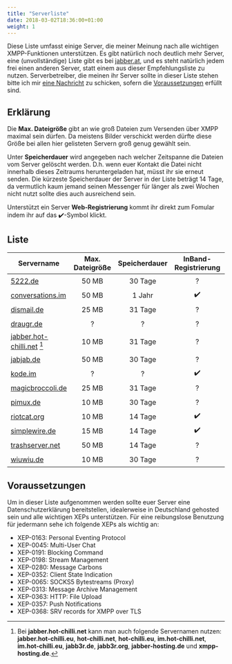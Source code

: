 ```yaml
---
title: "Serverliste"
date: 2018-03-02T18:36:00+01:00
weight: 1
---
```



Diese Liste umfasst einige Server, die meiner Meinung nach alle wichtigen XMPP-Funktionen unterstützen.
Es gibt natürlich noch deutlich mehr Server, eine (unvollständige) Liste gibt es bei [jabber.at][10],
und es steht natürlich jedem frei einen anderen Server, statt einem aus dieser Empfehlungsliste zu nutzen.
Serverbetreiber, die meinen ihr Server sollte in dieser Liste stehen bitte ich mir [eine Nachricht][20]
zu schicken, sofern die [Voraussetzungen][30] erfüllt sind.
 
## Erklärung

Die **Max. Dateigröße** gibt an wie groß Dateien zum Versenden über XMPP maximal sein dürfen. Da meistens
Bilder verschickt werden dürfte diese Größe bei allen hier gelisteten Servern groß genug gewählt sein.

Unter **Speicherdauer** wird angegeben nach welcher Zeitspanne die Dateien vom Server gelöscht werden.
D.h. wenn euer Kontakt die Datei nicht innerhalb dieses Zeitraums heruntergeladen hat, müsst ihr sie
erneut senden. Die kürzeste Speicherdauer der Server in der Liste beträgt 14 Tage, da vermutlich kaum
jemand seinen Messenger für länger als zwei Wochen nicht nutzt sollte dies auch ausreichend sein.

Unterstützt ein Server **Web-Registrierung** kommt ihr direkt zum Fomular indem ihr auf das
:heavy_check_mark:-Symbol klickt.

## Liste

Servername | Max. Dateigröße | Speicherdauer | InBand-Registrierung | Web-Registrierung | Kontakt
------------ | :-------------: | :------------: | :------------: | :------------: | :------------:
[5222.de](https://5222.de/) | 50 MB | 30 Tage | ? | [:heavy_check_mark:](https://www.jabber.de/anmeldung/) | [:mailbox:](https://www.jabber.de/support/)
[conversations.im](https://account.conversations.im/) | 50 MB | 1 Jahr | :heavy_check_mark: | :x: | [:mailbox:](https://account.conversations.im/contact/)
[dismail.de](https://dismail.de/) | 25 MB | 31 Tage | ? | [:heavy_check_mark:](https://dismail.de/register.html) | [:mailbox:](https://dismail.de/contact.html)
[draugr.de](https://www.draugr.de/) | ? | ? | ? | [:heavy_check_mark:](https://account.draugr.de/) | [:mailbox:](https://www.draugr.de/kontakt/)
[jabber.hot-chilli.net](https://jabber.hot-chilli.net/) [^1] | 10 MB | 31 Tage | ? | [:heavy_check_mark:](https://jabber.hot-chilli.net/forms/create/) | [:mailbox:](https://jabber.hot-chilli.net/de/)
[jabjab.de](https://jabjab.de/) | 50 MB | 30 Tage | ? | [:heavy_check_mark:](https://jabjab.de/registrieren.php) | [:mailbox:](https://jabjab.de/kontakt.php)
[kode.im](https://kode.im/) | ? | ? | :heavy_check_mark: | [:heavy_check_mark:](https://im.koderoot.net/register-on-kode.im) | [:mailbox:](https://kode.im/)
[magicbroccoli.de](https://magicbroccoli.de/xmpp/) | 25 MB | 31 Tage | ? | [:heavy_check_mark:](https://magicbroccoli.de/register/) | [:mailbox:](https://magicbroccoli.de/contact/)
[pimux.de](https://www.pimux.de/) | 10 MB | 30 Tage | ? | [:heavy_check_mark:](https://www.pimux.de/page/registrierung) | [:mailbox:](https://www.pimux.de/page/kontakt)
[riotcat.org](https://riotcat.org/) | 10 MB | 14 Tage | :heavy_check_mark: | :x: | [:mailbox:](https://riotcat.org/#contact)
[simplewire.de](https://simplewire.de/) | 15 MB | 14 Tage | :heavy_check_mark: | [:heavy_check_mark:](https://simplewire.de/register.html) | [:mailbox:](https://simplewire.de/impressum.html)
[trashserver.net](https://trashserver.net/) | 50 MB | 14 Tage | ? | [:heavy_check_mark:](https://trashserver.net/registrieren/) | [:mailbox:](https://trashserver.net/kontakt/)
[wiuwiu.de](https://wiuwiu.de/) | 10 MB | 30 Tage | ? | [:heavy_check_mark:](https://wiuwiu.de/#register) | [:mailbox:](https://wiuwiu.de/Imprint/)

## Voraussetzungen

Um in dieser Liste aufgenommen werden sollte euer Server eine Datenschutzerklärung bereitstellen, idealerweise
in Deutschland gehosted sein und alle wichtigen XEPs unterstützen.
Für eine reibungslose Benutzung für jedermann sehe ich folgende XEPs als wichtig an:

* XEP-0163: Personal Eventing Protocol
* XEP-0045: Multi-User Chat
* XEP-0191: Blocking Command
* XEP-0198: Stream Management
* XEP-0280: Message Carbons
* XEP-0352: Client State Indication
* XEP-0065: SOCKS5 Bytestreams (Proxy)
* XEP-0313: Message Archive Management
* XEP-0363: HTTP: File Upload
* XEP-0357: Push Notifications
* XEP-0368: SRV records for XMPP over TLS

[^1]: Bei **jabber.hot-chilli.net** kann man auch folgende Servernamen nutzen: **jabber.hot-chilli.eu**, **hot-chilli.net**, **hot-chilli.eu**, **im.hot-chilli.net**, **im.hot-chilli.eu**, **jabb3r.de**, **jabb3r.org**, **jabber-hosting.de** und **xmpp-hosting.de**.

[10]:https://list.jabber.at/
[20]:https://xmpp.mdosch.de/invite/#martin@mdosch.de
[30]:/serverwahl/serverliste#voraussetzungen
